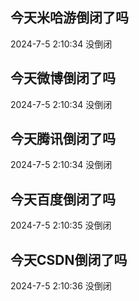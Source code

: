 ## 今天米哈游倒闭了吗

2024-7-5 2:10:34 没倒闭

## 今天微博倒闭了吗

2024-7-5 2:10:34 没倒闭

## 今天腾讯倒闭了吗

2024-7-5 2:10:34 没倒闭

## 今天百度倒闭了吗

2024-7-5 2:10:35 没倒闭

## 今天CSDN倒闭了吗

2024-7-5 2:10:36 没倒闭

